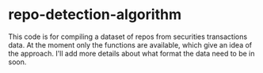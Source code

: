 # repo-detection-algorithm

This code is for compiling a dataset of repos from securities transactions data. At the moment only the functions are available, which give an idea of the approach. I'll add more details about what format the data need to be in soon.
